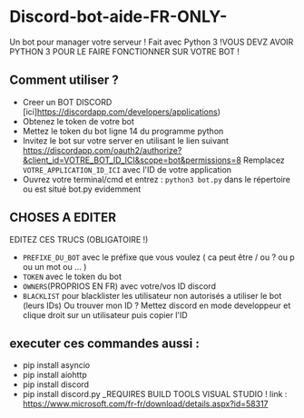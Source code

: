 # Discord-bot-aide-FR-ONLY-
Un bot pour manager votre serveur ! Fait avec Python 3 !VOUS DEVZ AVOIR PYTHON 3 POUR LE FAIRE FONCTIONNER SUR VOTRE BOT !
## Comment utiliser ?

* Creer un BOT DISCORD [ici]https://discordapp.com/developers/applications)
* Obtenez le token de votre bot
* Mettez le token du bot ligne 14 du programme python
* Invitez le bot sur votre server en utilisant le lien suivant
https://discordapp.com/oauth2/authorize?&client_id=VOTRE_BOT_ID_ICI&scope=bot&permissions=8
Remplacez `VOTRE_APPLICATION_ID_ICI` avec l'ID de votre application 
* Ouvrez votre terminal/cmd et entrez : `python3 bot.py` dans le répertoire ou est situé bot.py evidemment

## CHOSES A EDITER
EDITEZ CES TRUCS (OBLIGATOIRE !)
* `PREFIXE_DU_BOT` avec le préfixe que vous voulez ( ca peut être / ou ? ou p ou un mot ou ... )
* `TOKEN` avec le token du bot
* `OWNERS`(PROPRIOS EN FR) avec votre/vos ID discord
* `BLACKLIST` pour blacklister les utilisateur non autorisés a utiliser le bot (leurs IDs)
Ou trouver mon ID ? Mettez discord en mode developpeur et clique droit sur un utilisateur puis copier l'ID
## executer ces commandes aussi :
- pip install asyncio
- pip install aiohttp
- pip install discord
- pip install discord.py
_REQUIRES BUILD TOOLS VISUAL STUDIO ! link : https://www.microsoft.com/fr-fr/download/details.aspx?id=58317
